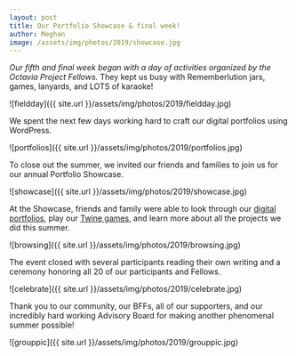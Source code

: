 ```yaml
---
layout: post
title: Our Portfolio Showcase & final week!
author: Meghan
image: /assets/img/photos/2019/showcase.jpg
---
```

<em>Our fifth and final week began with a day of activities organized by the Octavia Project Fellows.</em> They kept us busy with Rememberlution jars, games, lanyards, and LOTS of karaoke!

<!--more-->

![fieldday]({{ site.url }}/assets/img/photos/2019/fieldday.jpg)

We spent the next few days working hard to craft our digital portfolios using WordPress.

![portfolios]({{ site.url }}/assets/img/photos/2019/portfolios.jpg)

To close out the summer, we invited our friends and families to join us for our annual Portfolio Showcase.

![showcase]({{ site.url }}/assets/img/photos/2019/showcase.jpg)

At the Showcase, friends and family were able to look through our [digital portfolios](http://portfolios.octaviaproject.org/), play our [Twine games](https://octaviaproject.org/2019/07/20/Our-Twines.html), and learn more about all the projects we did this summer.

![browsing]({{ site.url }}/assets/img/photos/2019/browsing.jpg)

The event closed with several participants reading their own writing and a ceremony honoring all 20 of our participants and Fellows.

![celebrate]({{ site.url }}/assets/img/photos/2019/celebrate.jpg)

Thank you to our community, our BFFs, all of our supporters, and our incredibly hard working Advisory Board for making another phenomenal summer possible! 

![grouppic]({{ site.url }}/assets/img/photos/2019/grouppic.jpg)
